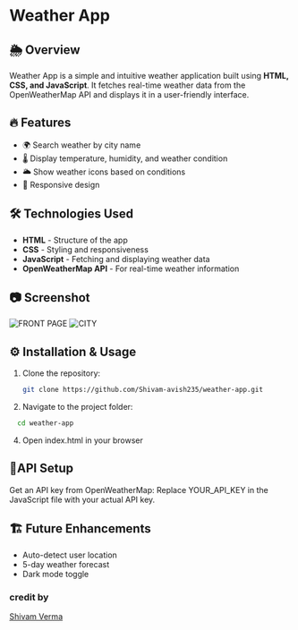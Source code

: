 # Weather App

## 🌦️ Overview

Weather App is a simple and intuitive weather application built using **HTML, CSS, and JavaScript**. It fetches real-time weather data from the OpenWeatherMap API and displays it in a user-friendly interface.

## 🔥 Features

- 🌍 Search weather by city name
- 🌡️ Display temperature, humidity, and weather condition
- 🌥️ Show weather icons based on conditions
- 🎨 Responsive design


## 🛠️ Technologies Used

- **HTML** - Structure of the app
- **CSS** - Styling and responsiveness
- **JavaScript** - Fetching and displaying weather data
- **OpenWeatherMap API** - For real-time weather information

## 📷 Screenshot
![FRONT PAGE](https://github.com/Shivam-avish235/Weather-App/blob/main/screenshot%201.png)
![CITY](https://github.com/Shivam-avish235/Weather-App/blob/main/screenshot%202.png)


## ⚙️ Installation & Usage

1. Clone the repository:
   ```sh
   git clone https://github.com/Shivam-avish235/weather-app.git

2. Navigate to the project folder:
  ```bash
    cd weather-app
```
4. Open index.html in your browser
 
## 📌API Setup
Get an API key from OpenWeatherMap:
Replace YOUR_API_KEY in the JavaScript file with your actual API key.
## 🏗️ Future Enhancements

- Auto-detect user location
- 5-day weather forecast
- Dark mode toggle

### credit by
[Shivam Verma](https://github.com/Shivam-avish235)
